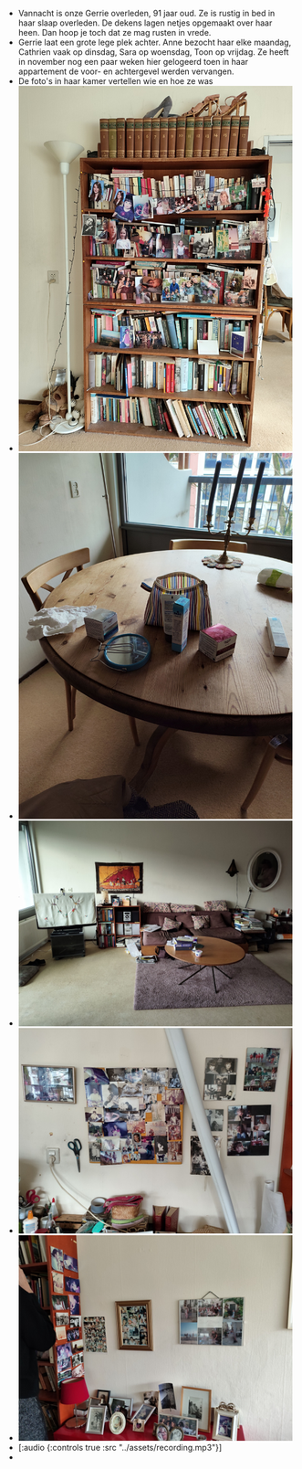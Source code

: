 - Vannacht is onze Gerrie overleden, 91 jaar oud. Ze is rustig in bed in haar slaap overleden. De dekens lagen netjes opgemaakt over haar heen. Dan hoop je toch dat ze mag rusten in vrede.
- Gerrie laat een grote lege plek achter. Anne bezocht haar elke maandag, Cathrien vaak op dinsdag, Sara op woensdag, Toon op vrijdag. Ze heeft in november nog een paar weken hier gelogeerd toen in haar appartement de voor- en achtergevel werden vervangen.
- De foto's in haar kamer vertellen wie en hoe ze was
- ![2025-01-10-14-56-05.jpeg](../assets/2025-01-10-14-56-05.jpeg)
- ![2025-01-10-14-56-28.jpeg](../assets/2025-01-10-14-56-28.jpeg)
- ![2025-01-10-14-56-43.jpeg](../assets/2025-01-10-14-56-43.jpeg)
- ![2025-01-10-14-56-55.jpeg](../assets/2025-01-10-14-56-55.jpeg)
- ![2025-01-10-14-57-08.jpeg](../assets/2025-01-10-14-57-08.jpeg)
- [:audio {:controls true :src "../assets/recording.mp3"}]
-